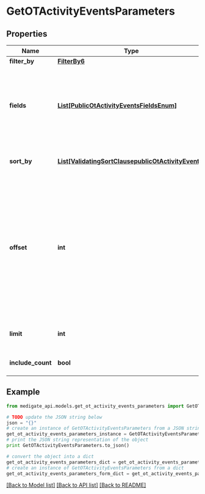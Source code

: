 # GetOTActivityEventsParameters


## Properties
Name | Type | Description | Notes
------------ | ------------- | ------------- | -------------
**filter_by** | [**FilterBy6**](FilterBy6.md) |  | [optional] 
**fields** | [**List[PublicOtActivityEventsFieldsEnum]**](PublicOtActivityEventsFieldsEnum.md) | Specify which fields to return for each item. See the endpoint description for details of supported fields. | 
**sort_by** | [**List[ValidatingSortClausepublicOtActivityEvents]**](ValidatingSortClausepublicOtActivityEvents.md) |  | [optional] [default to [{field=event_id, order=asc}]]
**offset** | **int** | An offset in the data. This can be used to fetch all data in a paginated manner, by e.g requesting (offset&#x3D;0, limit&#x3D;100) followed by (offset&#x3D;100, limit&#x3D;100), (offset&#x3D;200, limit&#x3D;100), etc. | [optional] [default to 0]
**limit** | **int** | Maximum amount of items to fetch | [optional] [default to 100]
**include_count** | **bool** |  | [optional] [default to False]

## Example

```python
from medigate_api.models.get_ot_activity_events_parameters import GetOTActivityEventsParameters

# TODO update the JSON string below
json = "{}"
# create an instance of GetOTActivityEventsParameters from a JSON string
get_ot_activity_events_parameters_instance = GetOTActivityEventsParameters.from_json(json)
# print the JSON string representation of the object
print GetOTActivityEventsParameters.to_json()

# convert the object into a dict
get_ot_activity_events_parameters_dict = get_ot_activity_events_parameters_instance.to_dict()
# create an instance of GetOTActivityEventsParameters from a dict
get_ot_activity_events_parameters_form_dict = get_ot_activity_events_parameters.from_dict(get_ot_activity_events_parameters_dict)
```
[[Back to Model list]](../README.md#documentation-for-models) [[Back to API list]](../README.md#documentation-for-api-endpoints) [[Back to README]](../README.md)


